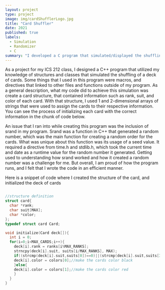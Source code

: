 ```yaml
---
layout: project
type: project
image: img/cardShufflerLogo.jpg
title: "Card Shuffler"
date: 2021
published: true
labels:
  - Simulation
  - Randomizer
  - C
summary: "I developed a C program that simulated/displayed the shuffling of a deck of cards using structures and typedef"
---
```



As a project for my ICS 212 class, I designed a C++ program that utilized my knowledge of structures and classes that simulated the shuffling of a deck of cards. Some things that I used in this program were macros, and directives that linked to other files and functions outside of my program. As a general description, what my code did to achieve this simulation was create a card structure, that contained information such as rank, suit, and color of each card. With that structure, I used 1 and 2-dimensional arrays of strings that were used to assign the cards to their respective information. You can see the process of initializing each card with the correct information in the chunk of code below. 

An issue that I ran into while creating this program was the inclusion of srand in my program. Srand was a function in C++ that generated a random number, which was the main function for creating a random order for the cards. What was unique about this function was its usage of a seed value. It required a directive from time.h and stdlib.h, which took the current time and date as a runtime value for the random number it generated. Getting used to understanding how srand worked and how it created a random number was a challenge for me. But overall, I am proud of how the program runs, and I felt that I wrote the code in an efficient manner.


Here is a snippet of code where I created the structure of the card, and initialized the deck of cards

```cpp

//structure definition
struct card{ 
  char *rank;    
  char suit[MAX];
  char *color;  
};
typedef struct card Card;

void initialize(Card deck[]){
  int i = 0;
  for(i=0;i<MAX_CARDS;i++){
    deck[i].rank = ranks[i%MAX_RANKS];
    strncpy(deck[i].suit, suits[i/MAX_RANKS], MAX);
    if((strcmp(deck[i].suit,suits[0])==0)||(strcmp(deck[i].suit,suits[3])==0)){//if the card's suit is clubs or spades
	deck[i].color = colors[0];//make the cards color black
    }else{
	deck[i].color = colors[1];//make the cards color red
    }
  }
}

```
